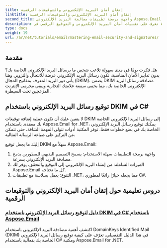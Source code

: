 ```yaml
---
title: إتقان أمان البريد الإلكتروني والتوقيعات الرقمية
linktitle: إتقان أمان البريد الإلكتروني والتوقيعات الرقمية
second_title: واجهة برمجة تطبيقات معالجة البريد الإلكتروني Aspose.Email .NET
description: تعرف على تقنيات أمان البريد الإلكتروني والتوقيع الرقمي في Aspose.Email لـ .NET. استكشف البرامج التعليمية خطوة بخطوة، بما في ذلك توقيع DKIM في C#.
type: docs
weight: 19
url: /ar/net/tutorials/email/mastering-email-security-and-signatures/
---
```

## مقدمة 

هل فكرت يومًا في مدى سهولة تلاعب شخص ما برسائل البريد الإلكتروني الخاصة بك؟ بدون تدابير الأمان المناسبة، تكون رسائل البريد الإلكتروني عرضة للانتحال والتزوير. وهنا يأتي دور البريد المعرف بمفاتيح المجال (DKIM). يضمن DKIM مصادقة رسائل البريد الإلكتروني الخاصة بك، مما يحمي سمعة علامتك التجارية ويبقي مجرمي الإنترنت المزعجين تحت السيطرة.  

## توقيع رسائل البريد الإلكتروني باستخدام DKIM في C#  

لا يتعين عليك أن تكون عملية إضافة توقيعات DKIM إلى رسائل البريد الإلكتروني الخاصة بك معقدة. باستخدام Aspose.Email for .NET، يمكنك توقيع رسائل البريد الإلكتروني الخاصة بك في بضع خطوات فقط. توفر المكتبة أدوات تتولى المهمة الشاقة، حتى تتمكن من التركيز على صياغة الرسالة المثالية.  

إليك ما يجعل توقيع DKIM سهلاً مع Aspose.Email:  

1. واجهة برمجة التطبيقات سهلة الاستخدام: يسمح التصميم البديهي للمطورين بدمج مصادقة البريد الإلكتروني بسرعة.  
2. الميزات الشاملة: من إنشاء البريد الإلكتروني إلى التوقيع والتحقق، يوفر لك Aspose.Email كل ما تحتاجه.  
3. التنوع: يعمل بسلاسة مع تطبيقات .NET، مما يجعله خيارًا رائعًا لمطوري C#.

## دروس تعليمية حول إتقان أمان البريد الإلكتروني والتوقيعات الرقمية
### [دليل لتوقيع رسائل البريد الإلكتروني باستخدام DKIM في C# باستخدام Aspose.Email](./guide-to-signing-emails-with-dkim/)
اكتشف أهمية مصادقة البريد الإلكتروني باستخدام DomainKeys Identified Mail (DKIM) في هذا الدليل التفصيلي. تعرّف على كيفية توقيع رسائل البريد الإلكتروني الخاصة بك بفعالية باستخدام C# ومكتبة Aspose.Email for .NET.
